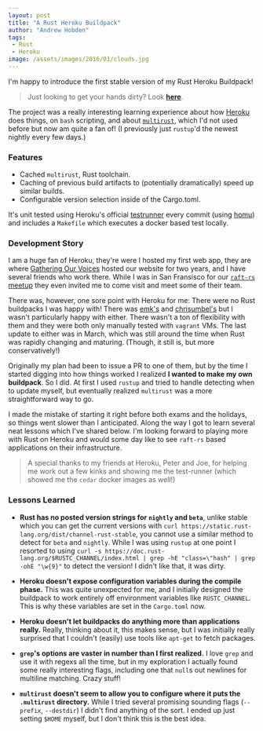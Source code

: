 ```yaml
---
layout: post
title: "A Rust Heroku Buildpack"
author: "Andrew Hobden"
tags:
 - Rust
 - Heroku
image: /assets/images/2016/01/clouds.jpg
---
```


I'm happy to introduce the first stable version of my Rust Heroku Buildpack!

> Just looking to get your hands dirty? Look [**here**](https://github.com/Hoverbear/heroku-buildpack-rust).

The project was a really interesting learning experience about how [Heroku](http://heroku.com/) does things, on `bash` scripting, and about [`multirust`](https://github.com/brson/multirust/), which I'd not used before but now am quite a fan of! (I previously just `rustup`'d the newest nightly every few days.)

### Features

* Cached `multirust`, Rust toolchain.
* Caching of previous build artifacts to (potentially dramatically) speed up similar builds.
* Configurable version selection inside of the Cargo.toml.

It's unit tested using Heroku's official [testrunner](https://github.com/heroku/heroku-buildpack-testrunner) every commit (using [homu](http://homu.io/)) and includes a `Makefile` which executes a docker based test locally.

### Development Story

I am a huge fan of Heroku, they're were I hosted my first web app, they are where [Gathering Our Voices](http://gatheringourvoices.bcaafc.com/) hosted our website for two years, and I have several friends who work there. While I was in San Fransisco for our [`raft-rs` meetup](/2015/08/27/meetup/) they even invited me to come visit and meet some of their team.

There was, however, one sore point with Heroku for me: There were no Rust buildpacks I was happy with! There was [emk's](https://github.com/emk/heroku-buildpack-rust) and [chrisumbel's](https://github.com/chrisumbel/heroku-buildpack-rust) but I wasn't particularly happy with either. There wasn't a ton of flexibility with them and they were both only manually tested with `vagrant` VMs. The last update to either was in March, which was still around the time when Rust was rapidly changing and maturing. (Though, it still is, but more conservatively!)

Originally my plan had been to issue a PR to one of them, but by the time I started digging into how things worked I realized **I wanted to make my own buildpack**. So I did. At first I used `rustup` and tried to handle detecting when to update myself, but eventually realized `multirust` was a more straightforward way to go.

I made the mistake of starting it right before both exams and the holidays, so things went slower than I anticipated. Along the way I got to learn several neat lessons which I've shared below. I'm looking forward to playing more with Rust on Heroku and would some day like to see `raft-rs` based applications on their infrastructure.

> A special thanks to my friends at Heroku, Peter and Joe, for helping me work out a few kinks and showing me the test-runner (which showed me the `cedar` docker images as well!)

### Lessons Learned

* **Rust has no posted version strings for `nightly` and `beta`**, unlike stable which you can get the current versions with `curl https://static.rust-lang.org/dist/channel-rust-stable`, you cannot use a similar method to detect for `beta` and `nightly`. While I was using `rustup` at one point I resorted to using `curl -s https://doc.rust-lang.org/$RUSTC_CHANNEL/index.html | grep -hE "class=\"hash" | grep -ohE "\w{9}"` to detect the version! I didn't like that, it was dirty.

* **Heroku doesn't expose configuration variables during the compile phase.** This was quite unexpected for me, and I initially designed the buildpack to work entirely off environment variables like `RUSTC_CHANNEL`. This is why these variables are set in the `Cargo.toml` now.

* **Heroku doesn't let buildpacks do anything more than applications really.** Really, thinking about it, this makes sense, but I was initially really surprised that I couldn't (easily) use tools like `apt-get` to fetch packages.

* **`grep`'s options are vaster in number than I first realized.** I love `grep` and use it with regexs all the time, but in my exploration I actually found some really interesting flags, including one that `null`s out newlines for multiline matching. Crazy stuff!

* **`multirust` doesn't seem to allow you to configure where it puts the `.multirust` directory.** While I tried several promising sounding flags (`--prefix`, `--destdir`) I didn't find anything of the sort. I ended up just setting `$HOME` myself, but I don't think this is the best idea.
